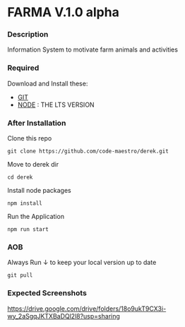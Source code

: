 # __FARMA V.1.0 alpha__
### __Description__
Information System to motivate farm animals and activities

### __Required__
Download and Install these:
* [GIT](https://git-scm.com/download/win) 
* [NODE](https://nodejs.org/en/download/)   :  THE LTS VERSION 


### __After Installation__
Clone this repo
```
git clone https://github.com/code-maestro/derek.git
```
Move to derek dir
```
cd derek
```
Install node packages
```
npm install
```
Run the Application
```
npm run start
```

### __AOB__

Always Run ↓ to keep your local version up to date
```
git pull
```


### __Expected Screenshots__

https://drive.google.com/drive/folders/18o9ukT9CX3i-wy_2aSgqJKTXBaDQl2l8?usp=sharing

